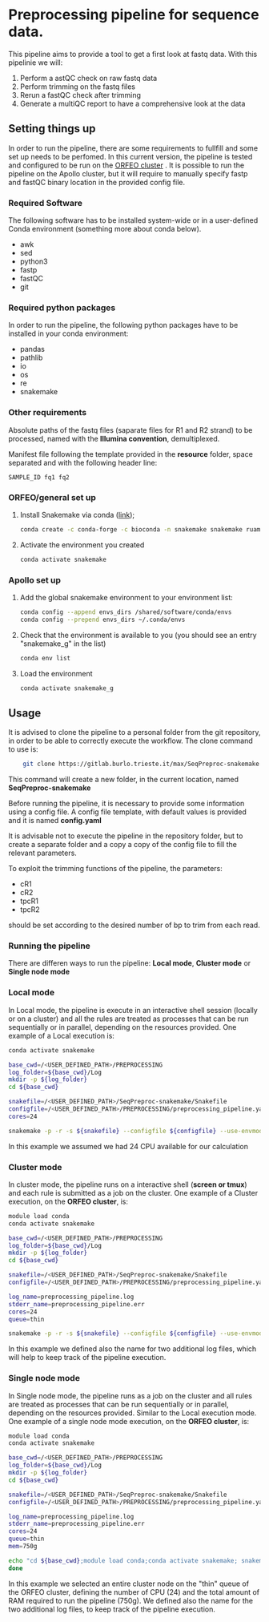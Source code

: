 # Preprocessing pipeline for sequence data.

This pipeline aims to provide a tool to get a first look at fastq data. With this pipelinie we will:

1) Perform a astQC check on raw fastq data
2) Perform trimming on the fastq files
3) Rerun a fastQC check after trimming 
4) Generate a multiQC report to have a comprehensive look at the data


## Setting things up

In order to run the pipeline, there are some requirements to fullfill and some set up needs to be perfomed. In this current version, the pipeline is tested and configured to be run on the [ORFEO cluster](https://orfeo-documentation.readthedocs.io/en/latest/) . It is possible to run the pipeline on the Apollo cluster, but it will require to manually specify fastp and fastQC binary location in the provided config file.


### Required Software

The following software has to be installed system-wide or in a user-defined Conda environment (something more about conda below).

+ awk
+ sed
+ python3
+ fastp
+ fastQC
+ git

### Required python packages

In order to run the pipeline, the following python packages have to be installed in your conda environment:

+ pandas
+ pathlib
+ io
+ os
+ re
+ snakemake

### Other requirements

Absolute paths of the fastq files (saparate files for R1 and R2 strand) to be processed, named with the **Illumina convention**, demultiplexed.

Manifest file following the template provided in the **resource** folder, space separated and with the following header line:

```
SAMPLE_ID fq1 fq2
```


### ORFEO/general set up
1. Install Snakemake via conda ([link](https://snakemake.readthedocs.io/en/stable/getting\_started/installation.html));
    ```bash
    conda create -c conda-forge -c bioconda -n snakemake snakemake ruamel.yaml
    ```
2. Activate the environment you created
    ```bash
    conda activate snakemake
    ```

### Apollo set up

1. Add the global snakemake environment to your environment list:
    ```bash
    conda config --append envs_dirs /shared/software/conda/envs
    conda config --prepend envs_dirs ~/.conda/envs
    ```

2. Check that the environment is available to you (you should see an entry "snakemake_g" in the list)
    ```bash
    conda env list
    ```
3. Load the environment
    ```bash
    conda activate snakemake_g
    ```


## Usage

It is advised to clone the pipeline to a personal folder from the git repository, in order to be able to correctly execute the workflow.
The clone command to use is:

```bash
	git clone https://gitlab.burlo.trieste.it/max/SeqPreproc-snakemake.git
```

This command will create a new folder, in the current location, named **SeqPreproc-snakemake**


Before running the pipeline, it is necessary to provide some information using a config file. A config file template, with default values is provided and it is named **config.yaml**

It is advisable not to execute the pipeline in the repository folder, but to create a separate folder and a copy a copy of the config file to fill the relevant parameters.

To exploit the trimming functions of the pipeline, the parameters:

+ cR1
+ cR2
+ tpcR1
+ tpcR2

should be set according to the desired number of bp to trim from each read.

### Running the pipeline

There are differen ways to run the pipeline: **Local mode**, **Cluster mode** or **Single node mode**

### Local mode

In Local mode, the pipeline is execute in an interactive shell session (locally or on a cluster) and all the rules are treated as processes that can be run sequentially or in parallel, depending on the resources provided. One example of a Local execution is:

```bash
conda activate snakemake

base_cwd=/<USER_DEFINED_PATH>/PREPROCESSING
log_folder=${base_cwd}/Log
mkdir -p ${log_folder}
cd ${base_cwd}

snakefile=/<USER_DEFINED_PATH>/SeqPreproc-snakemake/Snakefile
configfile=/<USER_DEFINED_PATH>/PREPROCESSING/preprocessing_pipeline.yaml
cores=24

snakemake -p -r -s ${snakefile} --configfile ${configfile} --use-envmodules --keep-going -cores ${cores}

```

In this example we assumed we had 24 CPU available for our calculation



### Cluster mode

In cluster mode, the pipeline runs on a interactive shell (**screen or tmux**) and each rule is submitted as a job on the cluster.
One example of a Cluster execution, on the **ORFEO cluster**, is:

```bash
module load conda
conda activate snakemake

base_cwd=/<USER_DEFINED_PATH>/PREPROCESSING
log_folder=${base_cwd}/Log
mkdir -p ${log_folder}
cd ${base_cwd}

snakefile=/<USER_DEFINED_PATH>/SeqPreproc-snakemake/Snakefile
configfile=/<USER_DEFINED_PATH>/PREPROCESSING/preprocessing_pipeline.yaml

log_name=preprocessing_pipeline.log
stderr_name=preprocessing_pipeline.err
cores=24
queue=thin

snakemake -p -r -s ${snakefile} --configfile ${configfile} --use-envmodules --keep-going --cluster "qsub -q ${queue} -V -k eod -l select=1:ncpus={threads}:mem={resources.mem_mb}mb -l walltime=96:00:00" -j ${cores} 1> ${log_name} 2> ${stderr_name}
```

In this example we defined also the name for two additional log files, which will help to keep track of the pipeline execution.



### Single node mode

In Single node mode, the pipeline runs as a job on the cluster and all rules are treated as processes that can be run sequentially or in parallel, depending on the resources provided. Similar to the Local execution mode.
One example of a single node mode execution, on the **ORFEO cluster**, is:

```bash
module load conda
conda activate snakemake

base_cwd=/<USER_DEFINED_PATH>/PREPROCESSING
log_folder=${base_cwd}/Log
mkdir -p ${log_folder}
cd ${base_cwd}

snakefile=/<USER_DEFINED_PATH>/SeqPreproc-snakemake/Snakefile
configfile=/<USER_DEFINED_PATH>/PREPROCESSING/preprocessing_pipeline.yaml

log_name=preprocessing_pipeline.log
stderr_name=preprocessing_pipeline.err
cores=24
queue=thin
mem=750g

echo "cd ${base_cwd};module load conda;conda activate snakemake; snakemake -p -r -s ${snakefile} --configfile ${configfile} --cores ${cores} --use-envmodules --keep-going" | qsub -N snake_preprocessing -q ${queue} -V -k eod -o ${log_folder}/${log_name} -e ${log_folder}/${stderr_name} -l select=1:ncpus=${cores}:mem=${mem} -l walltime=96:00:00
done
```

In this example we selected an entire cluster node on the "thin" queue of the ORFEO cluster, defining the number of CPU (24) and the total amount of RAM required to run the pipeline (750g). We defined also the name for the two additional log files, to keep track of the pipeline execution.

